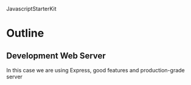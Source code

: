 JavascriptStarterKit

# Outline
## Development Web Server
In this case we are using Express, good features and production-grade server


